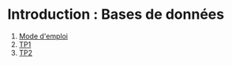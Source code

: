 # Introduction : Bases de données
1. [Mode d'emploi](https://github.com/thfruchart/tnsi-2020/blob/master/BDD/Chap1/Mode_emploi.md)
2. [TP1](https://github.com/thfruchart/tnsi-2020/blob/master/BDD/Chap1/TP1.md)
3. [TP2](https://github.com/thfruchart/tnsi-2020/blob/master/BDD/Chap1/TP2.md)
   
